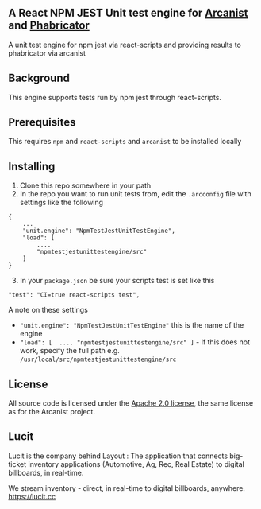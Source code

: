 ## A React NPM JEST Unit test engine for [Arcanist](https://github.com/phacility/arcanist) and [Phabricator](https://secure.phabricator.com)

A unit test engine for npm jest via react-scripts and providing results to phabricator via arcanist

## Background
This engine supports tests run by npm jest through react-scripts.


## Prerequisites
This requires `npm` and `react-scripts` and `arcanist` to be installed locally

## Installing

1. Clone this repo somewhere in your path
2. In the repo you want to run unit tests from, edit the `.arcconfig` file with settings like the following

```
{
    ...
    "unit.engine": "NpmTestJestUnitTestEngine",
    "load": [ 
        ....
        "npmtestjestunittestengine/src"
    ]
}
```

3.  In your `package.json` be sure your scripts test is set like this

```
"test": "CI=true react-scripts test",
```


A note on these settings
- `"unit.engine": "NpmTestJestUnitTestEngine"` this is the name of the engine
- `"load": [ 
        ....
        "npmtestjestunittestengine/src"
    ]` - If this does not work, specify the full path e.g. `/usr/local/src/npmtestjestunittestengine/src`


## License
All source code is licensed under the [Apache 2.0 license](LICENSE), the same license as for the Arcanist project.

## Lucit
Lucit is the company behind Layout : The application that connects big-ticket inventory applications (Automotive, Ag, Rec, Real Estate) to digital billboards, in real-time.

We stream inventory - direct, in real-time to digital billboards, anywhere. https://lucit.cc
